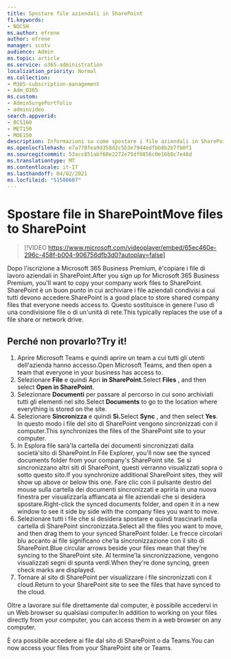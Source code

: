 ```yaml
---
title: Spostare file aziendali in SharePoint
f1.keywords:
- NOCSH
ms.author: efrene
author: efrene
manager: scotv
audience: Admin
ms.topic: article
ms.service: o365-administration
localization_priority: Normal
ms.collection:
- M365-subscription-management
- Adm_O365
ms.custom:
- AdminSurgePortfolio
- adminvideo
search.appverid:
- BCS160
- MET150
- MOE150
description: Informazioni su come spostare i file aziendali in SharePoint.
ms.openlocfilehash: e7a778fea9d358d2c5b3e7944edfbb8b2b7fb0f1
ms.sourcegitcommit: 53acc851abf68e2272e75df0856c0e16b0c7e48d
ms.translationtype: MT
ms.contentlocale: it-IT
ms.lasthandoff: 04/02/2021
ms.locfileid: "51580607"
---
```

# <a name="move-files-to-sharepoint"></a><span data-ttu-id="58e6a-103">Spostare file in SharePoint</span><span class="sxs-lookup"><span data-stu-id="58e6a-103">Move files to SharePoint</span></span>

> [!VIDEO https://www.microsoft.com/videoplayer/embed/65ec460e-296c-458f-b004-906756dfb3d0?autoplay=false]

<span data-ttu-id="58e6a-104">Dopo l'iscrizione a Microsoft 365 Business Premium, è&#39;copiare i file di lavoro aziendali in SharePoint.</span><span class="sxs-lookup"><span data-stu-id="58e6a-104">After you sign up for Microsoft 365 Business Premium, you&#39;ll want to copy your company work files to SharePoint.</span></span> <span data-ttu-id="58e6a-105">SharePoint è un buon punto in cui archiviare i file aziendali condivisi a cui tutti devono accedere.</span><span class="sxs-lookup"><span data-stu-id="58e6a-105">SharePoint is a good place to store shared company files that everyone needs access to.</span></span> <span data-ttu-id="58e6a-106">Questo sostituisce in genere l'uso di una condivisione file o di un'unità di rete.</span><span class="sxs-lookup"><span data-stu-id="58e6a-106">This typically replaces the use of a file share or network drive.</span></span>

## <a name="try-it"></a><span data-ttu-id="58e6a-107">Perché non provarlo?</span><span class="sxs-lookup"><span data-stu-id="58e6a-107">Try it!</span></span>

1. <span data-ttu-id="58e6a-108">Aprire Microsoft Teams e quindi aprire un team a cui tutti gli utenti dell'azienda hanno accesso.</span><span class="sxs-lookup"><span data-stu-id="58e6a-108">Open Microsoft Teams, and then open a team that everyone in your business has access to.</span></span>
2. <span data-ttu-id="58e6a-109">Selezionare **File** e quindi Apri **in SharePoint.**</span><span class="sxs-lookup"><span data-stu-id="58e6a-109">Select  **Files** , and then select  **Open in SharePoint**.</span></span>
3. <span data-ttu-id="58e6a-110">Selezionare  **Documenti** per passare al percorso in cui sono archiviati tutti gli elementi nel sito.</span><span class="sxs-lookup"><span data-stu-id="58e6a-110">Select  **Documents** to go to the location where everything is stored on the site.</span></span>
4. <span data-ttu-id="58e6a-111">Selezionare **Sincronizza** e quindi **Sì.**</span><span class="sxs-lookup"><span data-stu-id="58e6a-111">Select  **Sync** , and then select  **Yes**.</span></span> <span data-ttu-id="58e6a-112">In questo modo i file del sito di SharePoint vengono sincronizzati con il computer.</span><span class="sxs-lookup"><span data-stu-id="58e6a-112">This synchronizes the files of the SharePoint site to your computer.</span></span>
5. <span data-ttu-id="58e6a-113">In Esplora file sarà&#39;la cartella dei documenti sincronizzati dalla società&#39;sito di SharePoint.</span><span class="sxs-lookup"><span data-stu-id="58e6a-113">In File Explorer, you&#39;ll now see the synced documents folder from your company&#39;s SharePoint site.</span></span> <span data-ttu-id="58e6a-114">Se si sincronizzano altri siti di SharePoint, questi verranno visualizzati sopra o sotto questo sito.</span><span class="sxs-lookup"><span data-stu-id="58e6a-114">If you synchronize additional SharePoint sites, they will show up above or below this one.</span></span> <span data-ttu-id="58e6a-115">Fare clic con il pulsante destro del mouse sulla cartella dei documenti sincronizzati e aprirla in una nuova finestra per visualizzarla affiancata ai file aziendali che si desidera spostare.</span><span class="sxs-lookup"><span data-stu-id="58e6a-115">Right-click the synced documents folder, and open it in a new window to see it side by side with the company files you want to move.</span></span>
6. <span data-ttu-id="58e6a-116">Selezionare tutti i file che si desidera spostare e quindi trascinarli nella cartella di SharePoint sincronizzata.</span><span class="sxs-lookup"><span data-stu-id="58e6a-116">Select all the files you want to move, and then drag them to your synced SharePoint folder.</span></span> <span data-ttu-id="58e6a-117">Le frecce circolari blu accanto ai file significano che&#39;la sincronizzazione con il sito di SharePoint.</span><span class="sxs-lookup"><span data-stu-id="58e6a-117">Blue circular arrows beside your files mean that they&#39;re syncing to the SharePoint site.</span></span> <span data-ttu-id="58e6a-118">Al termine&#39;la sincronizzazione, vengono visualizzati segni di spunta verdi.</span><span class="sxs-lookup"><span data-stu-id="58e6a-118">When they&#39;re done syncing, green check marks are displayed.</span></span>
7. <span data-ttu-id="58e6a-119">Tornare al sito di SharePoint per visualizzare i file sincronizzati con il cloud.</span><span class="sxs-lookup"><span data-stu-id="58e6a-119">Return to your SharePoint site to see the files that have synced to the cloud.</span></span>

<span data-ttu-id="58e6a-120">Oltre a lavorare sui file direttamente dal computer, è possibile accedervi in un Web browser su qualsiasi computer.</span><span class="sxs-lookup"><span data-stu-id="58e6a-120">In addition to working on your files directly from your computer, you can access them in a web browser on any computer.</span></span>

<span data-ttu-id="58e6a-121">È ora possibile accedere ai file dal sito di SharePoint o da Teams.</span><span class="sxs-lookup"><span data-stu-id="58e6a-121">You can now access your files from your SharePoint site or Teams.</span></span>